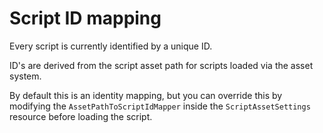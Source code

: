 # Script ID mapping

Every script is currently identified by a unique ID.

ID's are derived from the script asset path for scripts loaded via the asset system.

By default this is an identity mapping, but you can override this by modifying the `AssetPathToScriptIdMapper` inside the `ScriptAssetSettings` resource before loading the script.